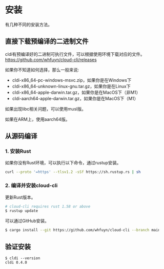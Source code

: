 # 安装

有几种不同的安装方法。

## 直接下载预编译的二进制文件

cldi有预编译好的二进制可执行文件，可以根据使用环境下载对应的文件。
https://github.com/whfuyn/cloud-cli/releases

如果你不知道如何选择，那么一般来说:
- cldi-x86_64-pc-windows-msvc.zip，如果你是在Windows下
- cldi-x86_64-unknown-linux-gnu.tar.gz，如果你是在Linux下
- cldi-x86_64-apple-darwin.tar.gz，如果你是在MacOS下（非M1）
- cldi-aarch64-apple-darwin.tar.gz，如果你是在MacOS下（M1）

如果出现libc相关问题，可以使用musl版。

如果在ARM上，使用aarch64版。

## 从源码编译

### 1. 安装Rust
如果你没有Rust环境，可以执行以下命令，通过rustup安装。
```bash
curl --proto '=https' --tlsv1.2 -sSf https://sh.rustup.rs | sh
```

### 2. 编译并安装cloud-cli

更新Rust版本。
```bash
# cloud-cli requires rust 1.58 or above
$ rustup update
```

可以通过GitHub安装。

```bash
$ cargo install --git https://github.com/whfuyn/cloud-cli --branch main
```

## 验证安装
```plaintext
$ cldi --version
cldi 0.4.0
```
